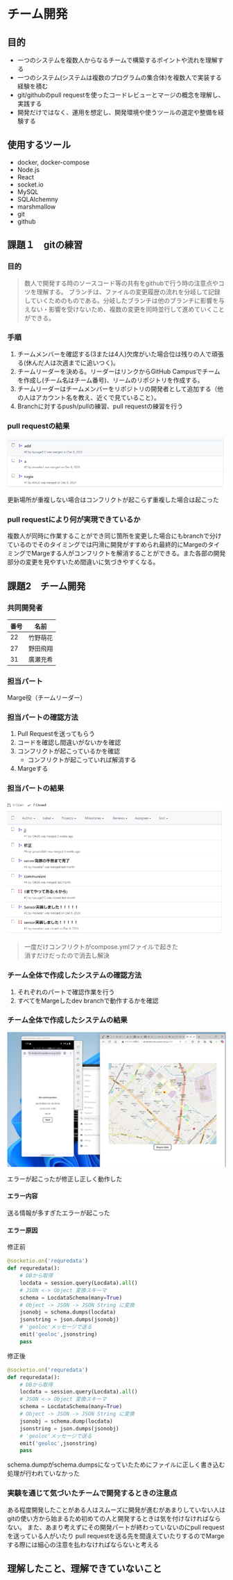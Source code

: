 # チーム開発
## 目的
- 一つのシステムを複数人からなるチームで構築するポイントや流れを理解する  
- 一つのシステム(システムは複数のプログラムの集合体)を複数人で実装する経験を積む  
- git/githubのpull requestを使ったコードレビューとマージの概念を理解し、実践する  
- 開発だけではなく、運用を想定し、開発環境や使うツールの選定や整備を経験する  

## 使用するツール
- docker, docker-compose
- Node.js
- React
- socket.io
- MySQL
- SQLAlchemny
- marshmallow
- git
- github

## 課題１　gitの練習
### 目的
> 数人で開発する時のソースコード等の共有をgithubで行う時の注意点やコツを理解する。
ブランチは、ファイルの変更履歴の流れを分岐して記録していくためのものである。分岐したブランチは他のブランチに影響を与えない・影響を受けないため、複数の変更を同時並行して進めていくことができる。


### 手順
1. チームメンバーを確認する(3または4人)欠席がいた場合位は残りの人で頑張る(休んだ人は次週までに追いつく)。
1. チームリーダーを決める。リーダーはリンクからGitHub Campusでチームを作成し(チーム名はチーム番号)、リームのリポジトリを作成する。
1. チームリーダーはチームメンバーをリポジトリの開発者として追加する（他の人はアカウント名を教え、近くで見ていること）。
1. Branchに対するpush/pullの練習、pull requestの練習を行う

### pull requestの結果
![alt text](image.png)

更新場所が重複しない場合はコンフリクトが起こらず重複した場合は起こった


### pull requestにより何が実現できているか
複数人が同時に作業することができ同じ箇所を変更した場合にもbranchで分けているのでそのタイミングでは円滑に開発がすすめられ最終的にMargeのタイミングでMargeする人がコンフリクトを解消することができる。また各部の開発部分の変更を見やすいため間違いに気づきやすくなる。


## 課題2　チーム開発
### 共同開発者
|番号|名前|
|----|----|
|22|竹野萌花|
|27|野田飛翔|
|31|廣瀬充希|

### 担当パート
Marge役（チームリーダー）

### 担当パートの確認方法
1. Pull Requestを送ってもらう
1. コードを確認し間違いがないかを確認
1. コンフリクトが起こっているかを確認
   - コンフリクトが起こっていれば解消する
1. Margeする
   
### 担当パートの結果
![alt text](image-1.png)
> 一度だけコンフリクトがcompose.ymlファイルで起きた  
消すだけだったので消去し解決

### チーム全体で作成したシステムの確認方法
1. それぞれのパートで確認作業を行う
1. すべてをMargeしたdev branchで動作するかを確認
### チーム全体で作成したシステムの結果
![alt text](<スクリーンショット 2024-12-20 161515.png>)

エラーが起こったが修正し正しく動作した  

#### エラー内容
送る情報が多すぎたエラーが起こった

#### エラー原因

修正前
```python
@socketio.on('requredata')
def requredata():
    # DBから取得
    locdata = session.query(Locdata).all()
    # JSON <-> Object 変換スキーマ
    schema = LocdataSchema(many=True)
    # Object -> JSON -> JSON String に変換
    jsonobj = schema.dumps(locdata)
    jsonstring = json.dumps(jsonobj)
    # 'geoloc'メッセージで送る
    emit('geoloc',jsonstring)
    pass
```
修正後
```python
@socketio.on('requredata')
def requredata():
    # DBから取得
    locdata = session.query(Locdata).all()
    # JSON <-> Object 変換スキーマ
    schema = LocdataSchema(many=True)
    # Object -> JSON -> JSON String に変換
    jsonobj = schema.dump(locdata)
    jsonstring = json.dumps(jsonobj)
    # 'geoloc'メッセージで送る
    emit('geoloc',jsonstring)
    pass
```
schema.dumpがschema.dumpsになっていたためにファイルに正しく書き込む処理が行われていなかった

### 実験を通じて気づいたチームで開発するときの注意点
ある程度開発したことがある人はスムーズに開発が進むがあまりしていない人はgitの使い方から始まるため初めての人と開発するときは気を付けなければならない。
また、あまり考えずにその開発パートが終わっていないのにpull requestを送っている人がいたり
pull requestを送る先を間違えていたりするのでMargeする際には細心の注意を払わなければならないと考える

## 理解したこと、理解できていないこと
